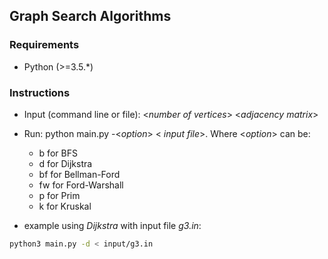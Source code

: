## Graph Search Algorithms

### Requirements
* Python (>=3.5.*)

### Instructions
* Input (command line or file):
<<i>number of vertices</i>> 
<<i>adjacency matrix</i>> 

* Run: python main.py -<<i>option</i>> < <i>input file</i>>.
Where <<i>option</i>>  can be: 
	* b for BFS 
	* d for Dijkstra
	* bf for Bellman-Ford
	* fw for Ford-Warshall
	* p for Prim
	* k for Kruskal 
	
* example using _Dijkstra_ with input file _g3.in_:
```sh
python3 main.py -d < input/g3.in	
```
